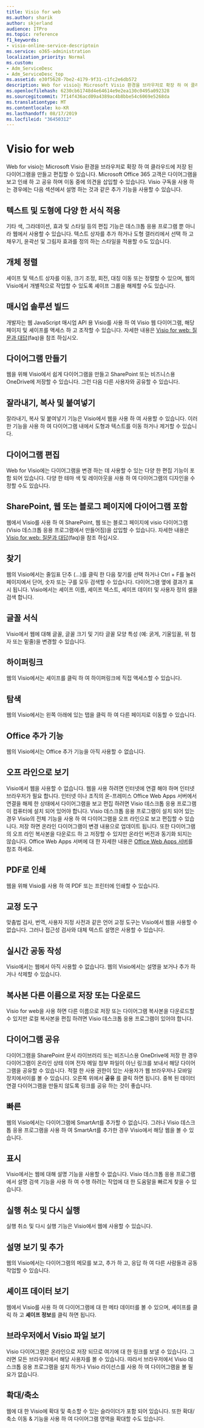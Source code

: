 ```yaml
---
title: Visio for web
ms.author: sharik
author: skjerland
audience: ITPro
ms.topic: reference
f1_keywords:
- visio-online-service-descriptoin
ms.service: o365-administration
localization_priority: Normal
ms.custom:
- Adm_ServiceDesc
- Adm_ServiceDesc_top
ms.assetid: e30f5628-7be2-4179-9f31-c1fc2e6db572
description: Web for visio는 Microsoft Visio 환경을 브라우저로 확장 하 여 클라우드에 저장 된 다이어그램을 만들고 편집할 수 있습니다. Microsoft Office 365 고객은 다이어그램을 보고 인쇄 하 고 공유 하며 이동 중에 의견을 삽입할 수 있습니다.
ms.openlocfilehash: 6230cb61748d4e64614e9e2ea130c0495a092328
ms.sourcegitcommit: 7f14f436acd09a4389ac4b8bbe54c6069e5268da
ms.translationtype: MT
ms.contentlocale: ko-KR
ms.lasthandoff: 08/17/2019
ms.locfileid: "36450312"
---
```

# <a name="visio-for-the-web"></a>Visio for web

Web for visio는 Microsoft Visio 환경을 브라우저로 확장 하 여 클라우드에 저장 된 다이어그램을 만들고 편집할 수 있습니다. Microsoft Office 365 고객은 다이어그램을 보고 인쇄 하 고 공유 하며 이동 중에 의견을 삽입할 수 있습니다. Visio 구독을 사용 하는 경우에는 다음 섹션에서 설명 하는 것과 같은 추가 기능을 사용할 수 있습니다.
  
## <a name="apply-rich-formatting-to-text-and-shapes"></a>텍스트 및 도형에 다양 한 서식 적용

기타 색, 그라데이션, 효과 및 스타일 등의 편집 기능은 데스크톱 응용 프로그램 뿐 아니라 웹에서 사용할 수 있습니다. 텍스트 상자를 추가 하거나 도형 갤러리에서 선택 하 고 채우기, 윤곽선 및 그림자 효과를 정의 하는 스타일을 적용할 수도 있습니다.
  
## <a name="arrange-objects"></a>개체 정렬

셰이프 및 텍스트 상자를 이동, 크기 조정, 회전, 대칭 이동 또는 정렬할 수 있으며, 웹의 Visio에서 개별적으로 작업할 수 있도록 셰이프 그룹을 해제할 수도 있습니다.
  
## <a name="build-mashup-solutions"></a>매시업 솔루션 빌드

개발자는 웹 JavaScript 매시업 API 용 Visio를 사용 하 여 Visio 웹 다이어그램, 해당 페이지 및 셰이프를 액세스 하 고 조작할 수 있습니다. 자세한 내용은 [Visio for web: 질문과 대답](https://support.office.com/article/visio-online-frequently-asked-questions-e6647040-2fca-42ec-9fa5-d16a4e39e0ee)(faq)을 참조 하십시오.
  
## <a name="create-diagrams"></a>다이어그램 만들기

웹을 위해 Visio에서 쉽게 다이어그램을 만들고 SharePoint 또는 비즈니스용 OneDrive에 저장할 수 있습니다. 그런 다음 다른 사용자와 공유할 수 있습니다.
  
## <a name="cut-copy-and-paste"></a>잘라내기, 복사 및 붙여넣기

잘라내기, 복사 및 붙여넣기 기능은 Visio에서 웹을 사용 하 여 사용할 수 있습니다. 이러한 기능을 사용 하 여 다이어그램 내에서 도형과 텍스트를 이동 하거나 제거할 수 있습니다.
  
## <a name="edit-diagrams"></a>다이어그램 편집

Web for Visio에는 다이어그램을 변경 하는 데 사용할 수 있는 다양 한 편집 기능이 포함 되어 있습니다. 다양 한 테마 색 및 레이아웃을 사용 하 여 다이어그램의 디자인을 수정할 수도 있습니다.
  
## <a name="embed-diagram-in-a-sharepoint-web-or-blog-page"></a>SharePoint, 웹 또는 블로그 페이지에 다이어그램 포함

웹에서 Visio를 사용 하 여 SharePoint, 웹 또는 블로그 페이지에 visio 다이어그램 (Visio 데스크톱 응용 프로그램에서 만들어짐)을 삽입할 수 있습니다. 자세한 내용은 [Visio for web: 질문과 대답](https://support.office.com/article/visio-online-frequently-asked-questions-e6647040-2fca-42ec-9fa5-d16a4e39e0ee)(faq)을 참조 하십시오.
  
## <a name="find"></a>찾기

웹의 Visio에서는 줄임표 단추 (...)를 클릭 한 다음 찾기를 선택 하거나 Ctrl + F를 눌러 페이지에서 단어, 숫자 또는 구를 모두 검색할 수 있습니다. 다이어그램 옆에 결과가 표시 됩니다. Visio에서는 셰이프 이름, 셰이프 텍스트, 셰이프 데이터 및 사용자 정의 셀을 검색 합니다.
  
## <a name="font-formatting"></a>글꼴 서식

Visio에서 웹에 대해 글꼴, 글꼴 크기 및 기타 글꼴 모양 특성 (예: 굵게, 기울임꼴, 위 첨자 또는 밑줄)을 변경할 수 있습니다.
  
## <a name="hyperlinks"></a>하이퍼링크

웹의 Visio에서는 셰이프를 클릭 하 여 하이퍼링크에 직접 액세스할 수 있습니다.
  
## <a name="navigation"></a>탐색

웹의 Visio에서는 왼쪽 아래에 있는 탭을 클릭 하 여 다른 페이지로 이동할 수 있습니다.
  
## <a name="office-add-ins"></a>Office 추가 기능

웹의 Visio에서는 Office 추가 기능을 아직 사용할 수 없습니다.
  
## <a name="offline-viewing"></a>오프 라인으로 보기

Visio에서 웹을 사용할 수 없습니다. 웹을 사용 하려면 인터넷에 연결 해야 하며 인터넷 브라우저가 필요 합니다. 인터넷 이나 조직의 온-프레미스 Office Web Apps 서버에서 연결을 해제 한 상태에서 다이어그램을 보고 편집 하려면 Visio 데스크톱 응용 프로그램이 컴퓨터에 설치 되어 있어야 합니다. Visio 데스크톱 응용 프로그램이 설치 되어 있는 경우 Visio의 전체 기능을 사용 하 여 다이어그램을 오프 라인으로 보고 편집할 수 있습니다. 저장 하면 온라인 다이어그램이 변경 내용으로 업데이트 됩니다. 또한 다이어그램의 오프 라인 복사본을 다운로드 하 고 저장할 수 있지만 온라인 버전과 동기화 되지는 않습니다. Office Web Apps 서버에 대 한 자세한 내용은 [Office Web Apps 서버](https://docs.microsoft.com/webappsserver/how-office-web-apps-work-on-premises-with-sharepoint-2013)를 참조 하세요.
  
## <a name="print-to-pdf"></a>PDF로 인쇄

웹을 위해 Visio를 사용 하 여 PDF 또는 프린터에 인쇄할 수 있습니다.
  
## <a name="proofing-tools"></a>교정 도구

맞춤법 검사, 번역, 사용자 지정 사전과 같은 언어 교정 도구는 Visio에서 웹을 사용할 수 없습니다. 그러나 접근성 검사와 대체 텍스트 설명은 사용할 수 있습니다.
  
## <a name="real-time-co-authoring"></a>실시간 공동 작성

Visio에서는 웹에서 아직 사용할 수 없습니다. 웹의 Visio에서는 설명을 보거나 추가 하거나 삭제할 수 있습니다.
  
## <a name="save-as-or-download-a-copy"></a>복사본 다른 이름으로 저장 또는 다운로드

Visio for web을 사용 하면 다른 이름으로 저장 또는 다이어그램 복사본을 다운로드할 수 있지만 로컬 복사본을 편집 하려면 Visio 데스크톱 응용 프로그램이 있어야 합니다.
  
## <a name="share-a-diagram"></a>다이어그램 공유

다이어그램을 SharePoint 문서 라이브러리 또는 비즈니스용 OneDrive에 저장 한 경우 다이어그램이 온라인 상태 이며 전자 메일 첨부 파일이 아닌 링크를 보내서 해당 다이어그램을 공유할 수 있습니다. 적절 한 사용 권한이 있는 사용자가 웹 브라우저나 모바일 장치에서이를 볼 수 있습니다. 오른쪽 위에서 **공유** 를 클릭 하면 됩니다. 중복 된 데이터 연결 다이어그램을 만들지 않도록 링크를 공유 하는 것이 좋습니다.
  
## <a name="smartart"></a>빠른

웹의 Visio에서는 다이어그램에 SmartArt를 추가할 수 없습니다. 그러나 Visio 데스크톱 응용 프로그램을 사용 하 여 SmartArt를 추가한 경우 Visio에서 해당 웹을 볼 수 있습니다.
  
## <a name="tell-me"></a>표시

Visio에서는 웹에 대해 설명 기능을 사용할 수 없습니다. Visio 데스크톱 응용 프로그램에서 설명 검색 기능을 사용 하 여 수행 하려는 작업에 대 한 도움말을 빠르게 찾을 수 있습니다.
  
## <a name="undo-and-redo"></a>실행 취소 및 다시 실행

실행 취소 및 다시 실행 기능은 Visio에서 웹에 사용할 수 있습니다.
  
## <a name="view-and-add-comments"></a>설명 보기 및 추가

 웹의 Visio에서는 다이어그램의 메모를 보고, 추가 하 고, 응답 하 여 다른 사람들과 공동 작업할 수 있습니다. 
  
## <a name="view-shape-data"></a>셰이프 데이터 보기

웹에서 Visio를 사용 하 여 다이어그램에 대 한 메타 데이터를 볼 수 있으며, 셰이프를 클릭 하 고 **셰이프 정보**를 클릭 하면 됩니다.
  
## <a name="view-visio-files-in-the-browser"></a>브라우저에서 Visio 파일 보기

Visio 다이어그램은 온라인으로 저장 되므로 여기에 대 한 링크를 보낼 수 있습니다. 그러면 모든 브라우저에서 해당 사용자를 볼 수 있습니다. 따라서 브라우저에서 Visio 데스크톱 응용 프로그램을 설치 하거나 Visio 라이선스를 사용 하 여 다이어그램을 볼 필요가 없습니다.
  
## <a name="zoom"></a>확대/축소

웹에 대 한 Visio에 확대 및 축소할 수 있는 슬라이더가 포함 되어 있습니다. 또한 확대/축소 이동 &amp; 기능을 사용 하 여 다이어그램 영역을 확대할 수도 있습니다.
  